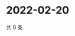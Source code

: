 # 2022-02-20

共 0 条

<!-- BEGIN WEIBO -->
<!-- 最后更新时间 Sun Feb 20 2022 16:16:16 GMT+0800 (China Standard Time) -->

<!-- END WEIBO -->
